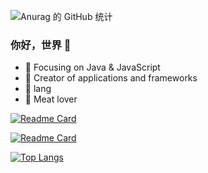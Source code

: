 ![Anurag 的 GitHub 统计](https://github-readme-stats.vercel.app/api?username=Terrykali&show_icons=true&theme=tokyonight )

### 你好，世界 👋

- :orange_book: Focusing on Java & JavaScript
- :hammer: Creator of applications and frameworks
- :ram: lang
- :meat_on_bone: Meat lover

[![Readme Card](https://github-readme-stats.vercel.app/api/pin/?username=Terrykali&repo=langAutoSign)](https://github.com/Terrykali/langAutoSign)

[![Readme Card](https://github-readme-stats.vercel.app/api/pin/?username=Terrykali&repo=v2ray-heroku)](https://github.com/Terrykali/v2ray-heroku)

[![Top Langs](https://github-readme-stats.vercel.app/api/top-langs/?username=Terrykali&layout=compact)](https://github.com/Terrykali)
